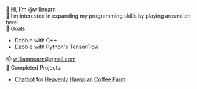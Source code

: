 👋 Hi, I’m @willnearn  
👀 I’m interested in expanding my programming skills by playing around on here!  
🌱 Goals:  
- Dabble with C++  
- Dabble with Python's TensorFlow  

📫 williamnearn@gmail.com  
🚀 Completed Projects:  
- [Chatbot](https://www.umitalks-coffee.com/) for [Heavenly Hawaiian Coffee Farm](https://heavenlyhawaiian.com/)

